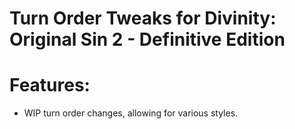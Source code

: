 Turn Order Tweaks for Divinity: Original Sin 2 - Definitive Edition
=======

# Features:

* WIP turn order changes, allowing for various styles.

